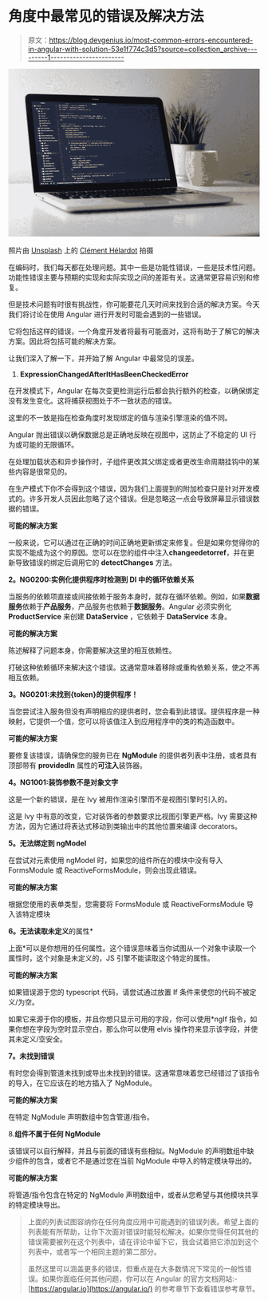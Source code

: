 # 角度中最常见的错误及解决方法

> 原文：<https://blog.devgenius.io/most-common-errors-encountered-in-angular-with-solution-53e1f774c3d5?source=collection_archive---------1----------------------->

![](img/526d33f5e74e450f536ca9e585911691.png)

照片由 [Unsplash](https://unsplash.com/s/photos/development?utm_source=unsplash&utm_medium=referral&utm_content=creditCopyText) 上的 [Clément Hélardot](https://unsplash.com/@clemhlrdt?utm_source=unsplash&utm_medium=referral&utm_content=creditCopyText) 拍摄

在编码时，我们每天都在处理问题。其中一些是功能性错误，一些是技术性问题。功能性错误主要与预期的实现和实际实现之间的差距有关。这通常更容易识别和修复。

但是技术问题有时很有挑战性，你可能要花几天时间来找到合适的解决方案。今天我们将讨论在使用 Angular 进行开发时可能会遇到的一些错误。

它将包括这样的错误，一个角度开发者将最有可能面对，这将有助于了解它的解决方案。因此将包括可能的解决方案。

让我们深入了解一下，并开始了解 Angular 中最常见的误差。

1.  **ExpressionChangedAfterItHasBeenCheckedError**

在开发模式下，Angular 在每次变更检测运行后都会执行额外的检查，以确保绑定没有发生变化。这将捕获视图处于不一致状态的错误。

这里的不一致是指在检查角度时发现绑定的值与渲染引擎渲染的值不同。

Angular 抛出错误以确保数据总是正确地反映在视图中，这防止了不稳定的 UI 行为或可能的无限循环。

在处理加载状态和异步操作时，子组件更改其父绑定或者更改生命周期挂钩中的某些内容是很常见的。

在生产模式下你不会得到这个错误，因为我们上面提到的附加检查只是针对开发模式的。许多开发人员因此忽略了这个错误。但是忽略这一点会导致屏幕显示错误数据的错误。

**可能的解决方案**

一般来说，它可以通过在正确的时间正确地更新绑定来修复。但是如果你觉得你的实现不能成为这个的原因。您可以在您的组件中注入**changeedetorref**，并在更新导致错误的绑定后调用它的 **detectChanges** 方法。

**2。NG0200:实例化提供程序时检测到 DI 中的循环依赖关系**

当服务的依赖项直接或间接依赖于服务本身时，就存在循环依赖。例如，如果**数据服务**依赖于**产品服务**，产品服务也依赖于**数据服务**。Angular 必须实例化 **ProductService** 来创建 **DataService** ，它依赖于 **DataService** 本身。

**可能的解决方案**

陈述解释了问题本身，你需要解决这里的相互依赖性。

打破这种依赖循环来解决这个错误。这通常意味着移除或重构依赖关系，使之不再相互依赖。

**3。NG0201:未找到{token}的提供程序！**

当您尝试注入服务但没有声明相应的提供者时，您会看到此错误。提供程序是一种映射，它提供一个值，您可以将该值注入到应用程序中的类的构造函数中。

**可能的解决方案**

要修复该错误，请确保您的服务已在 **NgModule** 的提供者列表中注册，或者具有顶部带有 **providedIn** 属性的**可注入**装饰器。

**4。NG1001:装饰参数不是对象文字**

这是一个新的错误，是在 Ivy 被用作渲染引擎而不是视图引擎时引入的。

这是 Ivy 中有意的改变，它对装饰者的参数要求比视图引擎更严格。Ivy 需要这种方法，因为它通过将表达式移动到类输出中的其他位置来编译 decorators。

**5。无法绑定到 ngModel**

在尝试对元素使用 ngModel 时，如果您的组件所在的模块中没有导入 FormsModule 或 ReactiveFormsModule，则会出现此错误。

**可能的解决方案**

根据您使用的表单类型，您需要将 FormsModule 或 ReactiveFormsModule 导入该特定模块

**6。无法读取未定义**的属性*

上面*可以是你想用的任何属性。这个错误意味着当你试图从一个对象中读取一个属性时，这个对象是未定义的，JS 引擎不能读取这个特定的属性。

**可能的解决方案**

如果错误源于您的 typescript 代码，请尝试通过放置 If 条件来使您的代码不被定义/为空。

如果它来源于你的模板，并且你想只显示可用的字段，你可以使用*ngIf 指令，如果你想在字段为空时显示空白，那么你可以使用 elvis 操作符来显示该字段，并使其未定义/空安全。

**7。未找到错误**

有时您会得到管道未找到或导出未找到的错误。这通常意味着您已经错过了该指令的导入，在它应该在的地方插入了 NgModule。

**可能的解决方案**

在特定 NgModule 声明数组中包含管道/指令。

8.**组件不属于任何 NgModule**

该错误可以自行解释，并且与前面的错误有些相似。NgModule 的声明数组中缺少组件的包含，或者它不是通过您在当前 NgModule 中导入的特定模块导出的。

**可能的解决方案**

将管道/指令包含在特定的 NgModule 声明数组中，或者从您希望与其他模块共享的特定模块导出。

> 上面的列表试图容纳你在任何角度应用中可能遇到的错误列表。希望上面的列表能有所帮助，让你下次面对错误时能轻松解决。如果你觉得任何其他的错误需要被列在这个列表中，请在评论中留下它，我会试着把它添加到这个列表中，或者写一个相同主题的第二部分。
> 
> 虽然这里可以涵盖更多的错误，但重点是在大多数情况下常见的一般性错误。如果你面临任何其他问题，你可以在 Angular 的官方文档网站:- [https://angular.io](https://angular.io/) 的参考章节下查看错误参考章节。